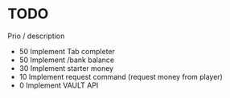 # TODO

Prio / description

- 50 Implement Tab completer
- 50 Implement /bank balance <player>
- 30 Implement starter money
- 10 Implement request command (request money from player)
- 0 Implement VAULT API
